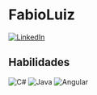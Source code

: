 # FabioLuiz
[![LinkedIn](https://img.shields.io/badge/LinkedIn-000?style=for-the-badge&logo=linkedin&logoColor=0E76A8)](https://www.linkedin.com/in/fabio-denilson-luiz-1923847a/)

## Habilidades
![C#](https://img.shields.io/badge/C%23-000?style=for-the-badge&logo=c-sharp&logoColor=823085) ![Java](https://img.shields.io/badge/Java-000?style=for-the-badge&logo=java) ![Angular](https://img.shields.io/badge/Angular-000?style=for-the-badge&logo=angular&logoColor=C3002F)
